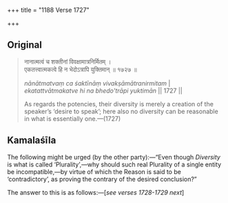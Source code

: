 +++
title = "1188 Verse 1727"

+++
## Original 
>
> नानात्मत्वं च शक्तीनां विवक्षामात्रनिर्मितम् ।  
> एकतत्त्वात्मकत्वे हि न भेदोऽत्रापि युक्तिमान् ॥ १७२७ ॥ 
>
> *nānātmatvaṃ ca śaktīnāṃ vivakṣāmātranirmitam* \|  
> *ekatattvātmakatve hi na bhedo'trāpi yuktimān* \|\| 1727 \|\| 
>
> As regards the potencies, their diversity is merely a creation of the speaker’s ‘desire to speak’; here also no diversity can be reasonable in what is essentially one.—(1727)



## Kamalaśīla

The following might be urged (by the other party):—“Even though *Diversity* is what is called ‘Plurality’,—why should such real Plurality of a single entity be incompatible,—by virtue of which the Reason is said to be ‘contradictory’, as proving the contrary of the desired conclusion?”

The answer to this is as follows:—[*see verses 1728-1729 next*]


